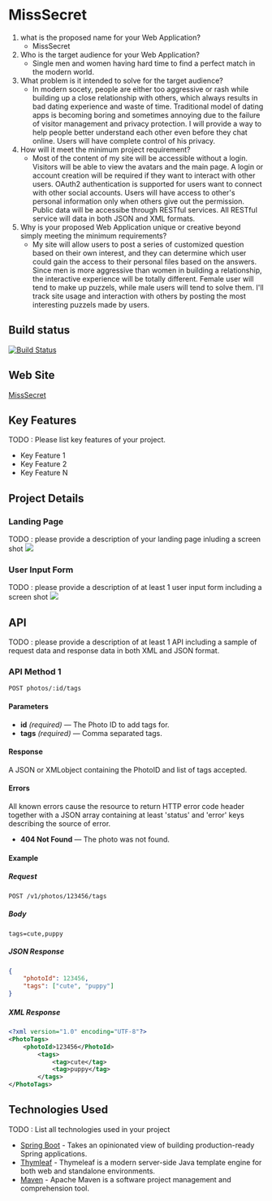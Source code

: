 # MissSecret

1. what is the proposed name for your Web Application?
    - MissSecret
2. Who is the target audience for your Web Application?
    - Single men and women having hard time to find a perfect match in the modern world.
3. What problem is it intended to solve for the target audience?
    - In modern socety, people are either too aggressive or rash while building up a close relationship with others, which always results in bad dating experience and waste of time. Traditional model of dating apps is becoming boring and sometimes annoying due to the failure of visitor management and privacy protection. I will provide a way to help people better understand each other even before they chat online. Users will have complete control of his privacy.
4. How will it meet the minimum project requirement?
    - Most of the content of my site will be accessible without a login. Visitors will be able to view the avatars and the main page. A login or account creation will be required if they want to interact with other users. OAuth2 authentication is supported for users want to connect with other social accounts. Users will have access to other's personal information only when others give out the permission. Public data will be accessibe through RESTful services. All RESTful service will data in both JSON and XML formats.
5. Why is your proposed Web Application unique or creative beyond simply meeting the minimum requirements?
    - My site will allow users to post a series of customized question based on their own interest, and they can determine which user could gain the access to their personal files based on the answers. Since men is more aggressive than women in building a relationship, the interactive experience will be totally different. Female user will tend to make up puzzels, while male users will tend to solve them. I'll track site usage and interaction with others by posting the most interesting puzzels made by users.

## Build status

[![Build Status](https://travis-ci.org/infsci2560sp17/full-stack-web-DukeCode.svg?branch=master)](https://travis-ci.org/infsci2560sp17/full-stack-web-DukeCode)

## Web Site

[MissSecret](https://jin-first-2017.herokuapp.com)

## Key Features

TODO : Please list key features of your project.

* Key Feature 1
* Key Feature 2
* Key Feature N

## Project Details

### Landing Page

TODO : please provide a description of your landing page inluding a screen shot ![](https://.../image.JPG)

### User Input Form

TODO : please provide a description of at least 1 user input form including a screen shot ![](https://.../image.jpg)

## API

TODO : please provide a description of at least 1 API including a sample of request data and response data in both XML and JSON format.

### API Method 1

    POST photos/:id/tags

#### Parameters

- **id** _(required)_ — The Photo ID to add tags for.
- **tags** _(required)_ — Comma separated tags.

#### Response

A JSON or XMLobject containing the PhotoID and list of tags accepted.

#### Errors

All known errors cause the resource to return HTTP error code header together with a JSON array containing at least 'status' and 'error' keys describing the source of error.

- **404 Not Found** — The photo was not found.

#### Example

##### Request

    POST /v1/photos/123456/tags

##### Body

    tags=cute,puppy


##### JSON Response

```json
{
    "photoId": 123456,
    "tags": ["cute", "puppy"]
}
```

##### XML Response

```xml
<?xml version="1.0" encoding="UTF-8"?>
<PhotoTags>
    <photoId>123456</PhotoId>
        <tags>
            <tag>cute</tag>
            <tag>puppy</tag>
        </tags>
</PhotoTags>
```

## Technologies Used

TODO : List all technologies used in your project

- [Spring Boot](https://projects.spring.io/spring-boot/) - Takes an opinionated view of building production-ready Spring applications.
- [Thymleaf](http://www.thymeleaf.org/) - Thymeleaf is a modern server-side Java template engine for both web and standalone environments.
- [Maven](https://maven.apache.org/) - Apache Maven is a software project management and comprehension tool.